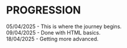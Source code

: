 # PROGRESSION
05/04/2025 - This is where the journey begins. <br>
09/04/2025 - Done with HTML basics. <br>
18/04/2025 - Getting more advanced.

